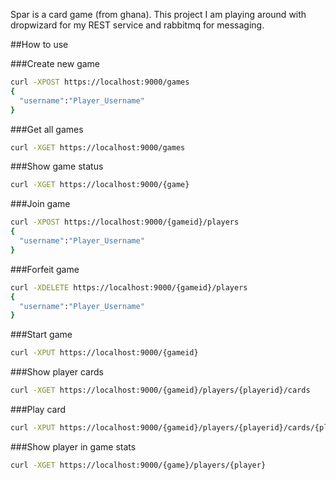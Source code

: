 Spar is a card game (from ghana). This project I am playing around with dropwizard for my REST service and rabbitmq for messaging.

##How to use

###Create new game

```bash
curl -XPOST https://localhost:9000/games
{
  "username":"Player_Username"
}
```


###Get all games
```bash
curl -XGET https://localhost:9000/games
```

###Show game status
```bash
curl -XGET https://localhost:9000/{game}
```

###Join game
```bash
curl -XPOST https://localhost:9000/{gameid}/players
{
  "username":"Player_Username"
}
```

###Forfeit game
```bash
curl -XDELETE https://localhost:9000/{gameid}/players
{
  "username":"Player_Username"
}
```

###Start game
```bash
curl -XPUT https://localhost:9000/{gameid}
```

###Show player cards
```bash
curl -XGET https://localhost:9000/{gameid}/players/{playerid}/cards
```

###Play card
```bash
curl -XPUT https://localhost:9000/{gameid}/players/{playerid}/cards/{playedCard}
```

###Show player in game stats
```bash
curl -XGET https://localhost:9000/{game}/players/{player}
```
